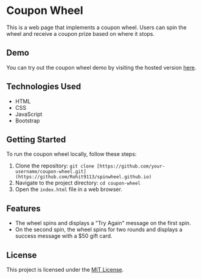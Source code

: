 # Coupon Wheel

This is a web page that implements a coupon wheel. Users can spin the wheel and receive a coupon prize based on where it stops.

## Demo

You can try out the coupon wheel demo by visiting the hosted version [here](https://rohit9113.github.io/spinwheel.github.io/).

## Technologies Used

- HTML
- CSS
- JavaScript
- Bootstrap

## Getting Started

To run the coupon wheel locally, follow these steps:

1. Clone the repository: `git clone [https://github.com/your-username/coupon-wheel.git](https://github.com/Rohit9113/spinwheel.github.io)`
2. Navigate to the project directory: `cd coupon-wheel`
3. Open the `index.html` file in a web browser.

## Features

- The wheel spins and displays a "Try Again" message on the first spin.
- On the second spin, the wheel spins for two rounds and displays a success message with a $50 gift card.

## License

This project is licensed under the [MIT License](LICENSE).
